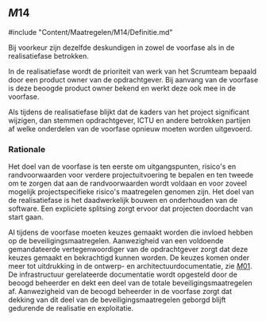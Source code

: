 ## $M14$

#include "Content/Maatregelen/M14/Definitie.md"

Bij voorkeur zijn dezelfde deskundigen in zowel de voorfase als in de realisatiefase betrokken.

In de realisatiefase wordt de prioriteit van werk van het Scrumteam bepaald door een product owner van de opdrachtgever. Bij aanvang van de voorfase is deze beoogde product owner bekend en werkt deze ook mee in de voorfase.

Als tijdens de realisatiefase blijkt dat de kaders van het project significant wijzigen, dan stemmen opdrachtgever, ICTU en andere betrokken partijen af welke onderdelen van de voorfase opnieuw moeten worden uitgevoerd.

### Rationale

Het doel van de voorfase is ten eerste om uitgangspunten, risico's en randvoorwaarden voor verdere projectuitvoering te bepalen en ten tweede om te zorgen dat aan de randvoorwaarden wordt voldaan en voor zoveel mogelijk projectspecifieke risico's maatregelen genomen zijn. Het doel van de realisatiefase is het daadwerkelijk bouwen en onderhouden van de software. Een expliciete splitsing zorgt ervoor dat projecten doordacht van start gaan.

Al tijdens de voorfase moeten keuzes gemaakt worden die invloed hebben op de beveiligingsmaatregelen. Aanwezigheid van een voldoende gemandateerde vertegenwoordiger van de opdrachtgever zorgt dat deze keuzes gemaakt en bekrachtigd kunnen worden. De keuzes komen onder meer tot uitdrukking in de ontwerp- en architectuurdocumentatie, zie [$M01$](#m01). De infrastructuur gerelateerde documentatie wordt opgesteld door de beoogd beheerder en dekt een deel van de totale beveiligingsmaatregelen af. Aanwezigheid van de beoogd beheerder in de voorfase zorgt dat dekking van dit deel van de beveiligingsmaatregelen geborgd blijft gedurende de realisatie en exploitatie.
